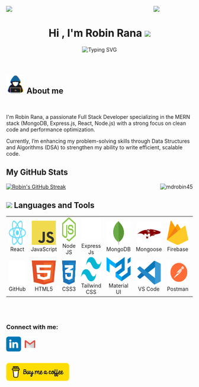 <img align="left" src="https://user-images.githubusercontent.com/65187002/144930161-2f783401-8d27-4fdf-a2f7-cc0ba32f1f1f.gif" width="21%" style="display:inline;"><img align="right" src="https://user-images.githubusercontent.com/65187002/144930161-2f783401-8d27-4fdf-a2f7-cc0ba32f1f1f.gif" width="21%" style="display:inline;">

<br>
<h1 align="center"><b>Hi , I'm Robin Rana </b><img src="https://media.giphy.com/media/hvRJCLFzcasrR4ia7z/giphy.gif" width="35"></h1>
<!--  -->
<p align="center">
  <img src="https://readme-typing-svg.demolab.com?font=Fira+Code&pause=1000&color=CB6AFE&random=false&width=435&lines=Seft-Tought+Full+Stack+Developer;Patience+Troubleshooter;Eger+To+Learn+New+Technology" alt="Typing SVG" />
</p>
<br>
	
## <picture><img src = "https://raw.githubusercontent.com/mdrobin45/mdrobin45/main/assets/images/about_me.gif" width = 50px></picture> **About me**

<br>
<div>
  <p align="left">
    I'm Robin Rana, a passionate Full Stack Developer specializing in the MERN stack (MongoDB, Express.js, React, Node.js) with a strong focus on clean code and performance optimization.

Currently, I’m enhancing my problem-solving skills through Data Structures and Algorithms (DSA) to strengthen my ability to write efficient, scalable code.
  </p>
</div>

## <b> My GitHub Stats</b>

<a align="left" href="#"><img src="https://github-readme-streak-stats.herokuapp.com?user=mdrobin45&theme=aura&border=142C77" alt="Robin's GitHub Streak" /></a>
<a align="right" href="#"><img align="right" src="https://github-readme-stats.vercel.app/api/top-langs?username=mdrobin45&show_icons=true&theme=dark&locale=en&layout=compact" alt="mdrobin45" /></a>

## <img src="https://media2.giphy.com/media/QssGEmpkyEOhBCb7e1/giphy.gif?cid=ecf05e47a0n3gi1bfqntqmob8g9aid1oyj2wr3ds3mg700bl&rid=giphy.gif" width ="25"><b> Languages and Tools</b>

<table align="center">
  <tr>
    <td align="center" width="96">
        <img src="https://raw.githubusercontent.com/mdrobin45/mdrobin45/e10e332e881a57c52548bd5a5dc5ce407ab57509/assets/images/react.svg" alt="icon" width="65" height="65" />
      <br>React
    </td>
    <td align="center" width="96">
        <img src="https://raw.githubusercontent.com/mdrobin45/mdrobin45/e10e332e881a57c52548bd5a5dc5ce407ab57509/assets/images/logo-javascript.svg" alt="icon" width="65" height="65" />
      <br>JavaScript
    </td>
    <td align="center" width="96">
        <img src="https://raw.githubusercontent.com/mdrobin45/mdrobin45/8da310742fcc83ea52cd97721f3274b594bea44f/assets/images/nodejs-icon.svg" alt="icon" width="65" height="65" />
      <br>Node JS
    </td>
    <td align="center" width="96">
        <img src="https://raw.githubusercontent.com/mdrobin45/mdrobin45/e8dfbd854a8c631cab06e57d56ba95ea504879ba/assets/images/expressjs-icon.svg" alt="icon" width="65" height="65" />
      <br>Express Js
    </td>
    <td align="center" width="96">
        <img src="https://raw.githubusercontent.com/mdrobin45/mdrobin45/8da310742fcc83ea52cd97721f3274b594bea44f/assets/images/mongodb-icon.svg" alt="icon" width="65" height="65" />
      <br>MongoDB
    </td>
    <td align="center" width="96">
      <img src="https://raw.githubusercontent.com/mdrobin45/mdrobin45/main/assets/images/Mongoose.png" alt="icon" width="65" height="65" />
      <br>Mongoose
   </td>
    <td align="center" width="96">
        <img src="https://raw.githubusercontent.com/mdrobin45/mdrobin45/8da310742fcc83ea52cd97721f3274b594bea44f/assets/images/firebase.svg" alt="icon" width="65" height="65" />
      <br>Firebase
    </td>
    <td align="center" width="96">
        <img src="https://raw.githubusercontent.com/mdrobin45/mdrobin45/8da310742fcc83ea52cd97721f3274b594bea44f/assets/images/git-icon.svg" alt="icon" width="65" height="65" />
      <br>Git
    </td>
  </tr>
  <tr>
   <td align="center" width="96">
      <img src="https://raw.githubusercontent.com/mdrobin45/mdrobin45/f9fe2fa4d9425f4387c13df85d57811f2e0bd3e3/assets/images/Github.svg" alt="icon" width="65" height="65" />
      <br>GitHub
   </td>
   <td align="center" width="96">
      <img src="https://raw.githubusercontent.com/mdrobin45/mdrobin45/f9fe2fa4d9425f4387c13df85d57811f2e0bd3e3/assets/images/html-.svg" alt="icon" width="65" height="65" />
      <br>HTML5
   </td>
   <td align="center" width="96">
      <img src="https://raw.githubusercontent.com/mdrobin45/mdrobin45/f9fe2fa4d9425f4387c13df85d57811f2e0bd3e3/assets/images/css-3.svg" alt="icon" width="65" height="65" />
      <br>CSS3
   </td>
   <td align="center" width="96">
      <img src="https://raw.githubusercontent.com/mdrobin45/mdrobin45/f9fe2fa4d9425f4387c13df85d57811f2e0bd3e3/assets/images/tailwind.svg" alt="icon" width="65" height="65" />
      <br>Tailwind CSS
   </td>
   <td align="center" width="96">
      <img src="https://raw.githubusercontent.com/mdrobin45/mdrobin45/f9fe2fa4d9425f4387c13df85d57811f2e0bd3e3/assets/images/material-ui.svg" alt="icon" width="65" height="65" />
      <br>Material UI
   </td>
   <td align="center" width="96">
      <img src="https://raw.githubusercontent.com/mdrobin45/mdrobin45/294f0eeff111d774fd965d28c9228a177151c1c1/assets/images/visual-studio-code.svg" alt="icon" width="65" height="65" />
      <br>VS Code
   </td>
   <td align="center" width="96">
      <img src="https://raw.githubusercontent.com/mdrobin45/mdrobin45/294f0eeff111d774fd965d28c9228a177151c1c1/assets/images/postman.svg" alt="icon" width="65" height="65" />
      <br>Postman
   </td>
   <td align="center" width="96">
      <img src="https://raw.githubusercontent.com/mdrobin45/mdrobin45/294f0eeff111d774fd965d28c9228a177151c1c1/assets/images/ubuntu-icon.svg" alt="icon" width="65" height="65" />
      <br>Ubuntu
   </td>
  </tr>
</table>
<br>
<br>

<h3 align="left">Connect with me:</h3>
<p align="left">
<a href="https://www.linkedin.com/in/mdrobin45/" target="blank"><img align="center" src="https://raw.githubusercontent.com/mdrobin45/mdrobin45/7b190f04cc7aae31c9c52693d1fb329e9d6ab627/assets/images/linkedin.svg" alt="robin" height="40" width="40" /></a>
<a href="mailto:robinrana4r@gmail.com" target="blank"><img align="center" src="https://raw.githubusercontent.com/mdrobin45/mdrobin45/7b190f04cc7aae31c9c52693d1fb329e9d6ab627/assets/images/email.svg" alt="robin" height="40" width="40" /></a>
</p>
<br>
<a href="https://www.buymeacoffee.com/robin45r" target="blank"><img align="center" src="https://raw.githubusercontent.com/mdrobin45/mdrobin45/main/assets/images/buy-me-coffee.png" alt="robin" width="170"/></a>
